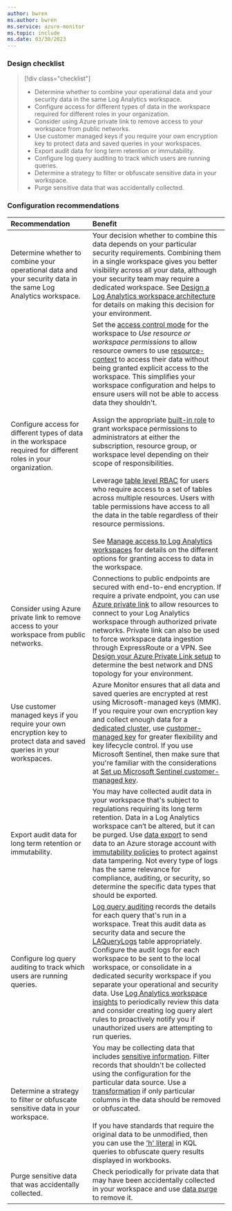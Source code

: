 ```yaml
---
author: bwren
ms.author: bwren
ms.service: azure-monitor
ms.topic: include
ms.date: 03/30/2023
---
```


### Design checklist

> [!div class="checklist"]
> - Determine whether to combine your operational data and your security data in the same Log Analytics workspace.
> - Configure access for different types of data in the workspace required for different roles in your organization.
> - Consider using Azure private link to remove access to your workspace from public networks.
> - Use customer managed keys if you require your own encryption key to protect data and saved queries in your workspaces.
> - Export audit data for long term retention or immutability.
> - Configure log query auditing to track which users are running queries.
> - Determine a strategy to filter or obfuscate sensitive data in your workspace.
> - Purge sensitive data that was accidentally collected.


### Configuration recommendations

| Recommendation | Benefit |
|:---|:---|
| Determine whether to combine your operational data and your security data in the same Log Analytics workspace. | Your decision whether to combine this data depends on your particular security requirements. Combining them in a single workspace gives you better visibility across all your data, although your security team may require a dedicated workspace. See [Design a Log Analytics workspace architecture](../logs/workspace-design.md) for details on making this decision for your environment. |
| Configure access for different types of data in the workspace required for different roles in your organization. | Set the [access control mode](../logs/manage-access.md#access-control-mode) for the workspace to *Use resource or workspace permissions* to allow resource owners to use [resource-context](../logs/manage-access.md#access-mode) to access their data without being granted explicit access to the workspace. This simplifies your workspace configuration and helps to ensure users will not be able to access data they shouldn't.<br><br>Assign the appropriate [built-in role](../logs/manage-access.md#azure-rbac) to grant workspace permissions to administrators at either the subscription, resource group, or workspace level depending on their scope of responsibilities.<br><br>Leverage [table level RBAC](../logs/manage-access.md#set-table-level-read-access) for users who require access to a set of tables across multiple resources. Users with table permissions have access to all the data in the table regardless of their resource permissions.<br><br>See [Manage access to Log Analytics workspaces](../logs/manage-access.md) for details on the different options for granting access to data in the workspace. |
| Consider using Azure private link to remove access to your workspace from public networks. | Connections to public endpoints are secured with end-to-end encryption. If require a private endpoint, you can use [Azure private link](../logs/private-link-security.md) to allow resources to connect to your Log Analytics workspace through authorized private networks. Private link can also be used to force workspace data ingestion through ExpressRoute or a VPN. See [Design your Azure Private Link setup](../logs/private-link-design.md) to determine the best network and DNS topology for your environment. |
| Use customer managed keys if you require your own encryption key to protect data and saved queries in your workspaces. | Azure Monitor ensures that all data and saved queries are encrypted at rest using Microsoft-managed keys (MMK). If you require your own encryption key and collect enough data for a [dedicated cluster](../logs/logs-dedicated-clusters.md), use [customer-managed key](../logs/customer-managed-keys.md) for greater flexibility and key lifecycle control. If you use Microsoft Sentinel, then make sure that you're familiar with the considerations at [Set up Microsoft Sentinel customer-managed key](../../sentinel/customer-managed-keys.md#considerations).  |
| Export audit data for long term retention or immutability. | You may have collected audit data in your workspace that's subject to regulations requiring its long term retention. Data in a Log Analytics workspace can’t be altered, but it can be purged. Use [data export](../logs/logs-data-export.md) to send data to an Azure storage account with [immutability policies](../../storage/blobs/immutable-policy-configure-version-scope.md) to protect against data tampering. Not every type of logs has the same relevance for compliance, auditing, or security, so determine the specific data types that should be exported. |
| Configure log query auditing to track which users are running queries. | [Log query auditing](../logs/query-audit.md) records the details for each query that's run in a workspace. Treat this audit data as security data and secure the [LAQueryLogs](/azure/azure-monitor/reference/tables/laquerylogs) table appropriately. Configure the audit logs for each workspace to be sent to the local workspace, or consolidate in a dedicated security workspace if you separate your operational and security data. Use [Log Analytics workspace insights](../logs/log-analytics-workspace-insights-overview.md) to periodically review this data and consider creating log query alert rules to proactively notify you if unauthorized users are attempting to run queries. |
| Determine a strategy to filter or obfuscate sensitive data in your workspace. | You may be collecting data that includes [sensitive information](../logs/personal-data-mgmt.md). Filter records that shouldn't be collected using the configuration for the particular data source. Use a [transformation](../essentials/data-collection-transformations.md) if only particular columns in the data should be removed or obfuscated.<br><br>If you have standards that require the original data to be unmodified, then you can use the ['h' literal](/azure/data-explorer/kusto/query/scalar-data-types/string#obfuscated-string-literals) in KQL queries to obfuscate query results displayed in workbooks. |
| Purge sensitive data that was accidentally collected. | Check periodically for private data that may have been accidentally collected in your workspace and use [data purge](../logs/personal-data-mgmt.md#exporting-and-deleting-personal-data) to remove it. |

